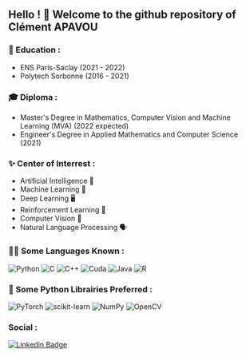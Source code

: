 ## Hello ! 👋 Welcome to the github repository of Clément APAVOU

### 🏫 Education :
- ENS Paris-Saclay (2021 - 2022)
- Polytech Sorbonne (2016 - 2021)

### 🎓 Diploma :
- Master's Degree in Mathematics, Computer Vision and Machine Learning (MVA) (2022 expected)
- Engineer's Degree in Applied Mathematics and Computer Science (2021)

### ✨ Center of Interrest :
- Artificial Intelligence 🧠
- Machine Learning 🤖
- Deep Learning 🖥️
- Reinforcement Learning 🎲
- Computer Vision 👀
- Natural Language Processing 🗣️

### 👨‍💻 Some Languages Known : 

![Python](https://img.shields.io/badge/PYTHON-FFD43B?style=flat-square&logo=python&logoColor=306998)
![C](https://img.shields.io/badge/C-%2300599C.svg?style=flat-square&logo=c&logoColor=white)
![C++](https://img.shields.io/badge/C++-%2300599C.svg?style=flat-square&logo=c%2B%2B&logoColor=white)
![Cuda](https://img.shields.io/badge/CUDA-76B900?style=flat-square&logo=nvidia&logoColor=white)
![Java](https://img.shields.io/badge/Java-FF5733?style=flat-square&logo=java&logoColor=white)
![R](https://img.shields.io/badge/R-%23276DC3.svg?style=flat-square&logo=r&logoColor=white)

### 🐍 Some Python Librairies Preferred :

![PyTorch](https://img.shields.io/badge/PyTorch-e74a2b?style=flat-square&logo=PyTorch&logoColor=white)
![scikit-learn](https://img.shields.io/badge/scikit--learn-f09437?style=flat-square&logo=Scikit-learn&logoColor=white)
![NumPy](https://img.shields.io/badge/Numpy-%23013243.svg?style=flat-square&logo=numpy&logoColor=white)
![OpenCV](https://img.shields.io/badge/OpenCV-00008B?style=flat-square&logo=opencv&logoColor=white)

### Social :

[![Linkedin Badge](https://img.shields.io/badge/-LinkedIn-blue?style=flat-square&logo=Linkedin&logoColor=white&link=https://www.linkedin.com/in/clement-apavou/)](https://www.linkedin.com/in/clement-apavou/)